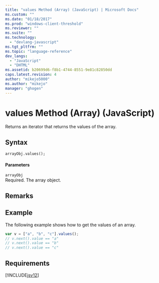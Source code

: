 ```yaml
---
title: "values Method (Array) (JavaScript) | Microsoft Docs"
ms.custom: ""
ms.date: "01/18/2017"
ms.prod: "windows-client-threshold"
ms.reviewer: ""
ms.suite: ""
ms.technology: 
  - "devlang-javascript"
ms.tgt_pltfrm: ""
ms.topic: "language-reference"
dev_langs: 
  - "JavaScript"
  - "DHTML"
ms.assetid: b20699d6-f8b1-4744-8551-9e81c82850dd
caps.latest.revision: 4
author: "mikejo5000"
ms.author: "mikejo"
manager: "ghogen"
---
```

# values Method (Array) (JavaScript)
Returns an iterator that returns the values of the array.  
  
## Syntax  
  
```  
arrayObj.values();  
```  
  
#### Parameters  
 `arrayObj`  
 Required. The array object.  
  
## Remarks  
  
## Example  
 The following example shows how to get the values of an array.  
  
```javascript  
var v = ["a", "b", "c"].values();  
// v.next().value == "a"  
// v.next().value == "b"  
// v.next().value == "c"   
```  
  
## Requirements  
 [!INCLUDE[jsv12](../../javascript/reference/includes/jsv12-md.md)]